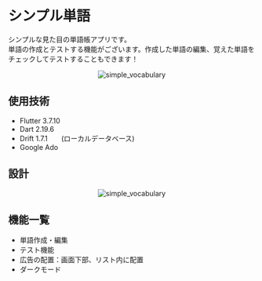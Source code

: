 <h1>シンプル単語</h1>
<p>シンプルな見た目の単語帳アプリです。<br> 単語の作成とテストする機能がございます。作成した単語の編集、覚えた単語をチェックしてテストすることもできます！</p>
<div align="center">
  <img src="https://github.com/kenta-u17/simple-vocabulary/assets/87677449/bbb738eb-b016-45a9-a167-9fd6c48163d5" alt="simple_vocabulary" style="">
</div>
<h2>使用技術</h2>
<ul>
  <li>Flutter 3.7.10</li>
  <li>Dart 2.19.6</li>
  <li>Drift 1.7.1　　(ローカルデータベース)</li>
  <li>Google Ado</li>
</ul>

<h2>設計</h2>
<div align="center">
  <img src="https://github.com/kenta-u17/simple-vocabulary/assets/87677449/19a414c9-6b06-47aa-b039-edb231222191" alt="simple_vocabulary" style="">
</div>

<h2>機能一覧</h2>
<ul>
  <li>単語作成・編集</li>
  <li>テスト機能</li>
  <li>広告の配置：画面下部、リスト内に配置</li>
  <li>ダークモード</li>
</ul>
